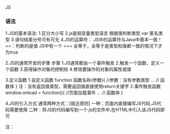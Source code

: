 JS

### 语法
1.JS的基本语法: 
	1.区分大小写
	2.js是弱变量类型语言 根据值判断类型 var 匿名类型
	3.语句结尾分号可有可无
	4.JS的运算符：
		JS中的运算符与Java中基本一致！
		==：判断的是值
		JS中有一个 === 全等于，全等于是类型和值都一致的情况下才为true

2.JS的通常开发的步骤
	步骤
		1.JS通常都由一个事件触发 
		2.触发一个函数，定义一个函数
		3.获得操作对象的控制权
		4.修改要操作的对象的属性或值

3.定义函数
	1.自定义函数
		function 函数名称(参数){ 		//参数：没有参数类型
			…	// 函数体
		}
	注：没有返回值类型，需要返回值直接使用return关键字
	2.事件触发函数
		window.onload = function(){ //页面加载事件
			…	// 函数体
		}
	
4.JS的引入方式
	通常两种方式：[就近原则]
		一种：页面内直接编写JS代码,JS代码需要使用<script></script>
		二种：将JS的代码编写到一个.js的文件中,在HTML中引入该JS代码即可
			<script src="../js/check.js"></script>

注： <script>标签可以有多个，并列存在
    在<script>中定义的变量是一个全局变量，其他的<script>都可以使用

“补充知识”
	1.Document对象方法
		document.getElementById("值");		通过ID获取元素对象
		getElementsByName();				通过Name获取元素对象集合
-
	2.正则的匹配:/[^a-zA-Z0-9]/ig
		1.使用String对象中的match方法.
		2.使用RegExp(正则)对象中的test方法. 
		//str.match("正则表达式"); 正则.test("字符串");
	3.alert(""); 弹出提示框

	重点：
	script 标签最好放在</body>标签下面，可以避免标签未加载使用不了事件动作

"代码案例" 
判断用户名
```html
<html>
用户名:  <input type="text" id="username" onblur="clea('username')" onfocus="set('username','必须填写字符或数字')"  name="username" />
        <span id="usernamespan"></span>
<br />

<script>
	function set(id,text){	//获取焦点，展示提示信息
		document.getElementById(id+"span").innerHTML="<font color='red'>"+text+"</font>";
	}
	function clea(id){		//失去焦点，逻辑判断
		var ele= document.getElementById(id).value;
		if(ele != ""){
			if(/[^a-zA-Z0-9]/ig.test(ele)){
			document.getElementById("usernamespan").innerHTML="<font color='red'>用户名不符合规范</font>";
			}else{
				document.getElementById("usernamespan").innerHTML="<font color='green'>用户名可用</font>";
			}
		}else{
			document.getElementById("usernamespan").innerHTML="";
		}
	}
</script>
</html>
```



### 方法
1.设置定时的方法
	1.setInterval(); :	每隔多少毫秒执行某个表达式.		[一直执行]
		//效果相同
		//setInterval(function(){ alert("Hello"); }, 3000);
		//setInterval('alert("Hello");', 3000);
	2.setTimeout(); :	隔多少毫秒后执行该表达式.		[只执行一次]
	3.清除定时的方法
		1.clearInterval() :	取消由setInterval()设置的定时
		2.clearTimeout() :	取消由setTimeout()设置的定时

注：定时setInterval()被清除后，则不会再重复生效

"代码实现"	
循环加载图片
```js
window.onload = function(){ 				     //页面加载时触发事件
    window.setInterval("changeImg()",5000);		 // 设置定时：
}
var i = 1; 										 //图片名中的顺序标记
function changeImg(){
    i++;
    if(i > 3){									 // 获得图片的控制权：
        i=1;
    }
    var img1 = document.getElementById("img1");	 //根据id获取到图片对象
	img1.src="../img/"+i+".jpg"; 				 //img1.jpg img2.jpg... //修改图片对象的src的属性
} 
```

2.CSS的显示和隐藏的属性
	display
		block：显示元素：
		none： 隐藏元素：

3.JS中的Browser对象
	1.window 对象 是全局对象-->最上层的对象，通过属性可以获得BOM中其他对象(Navigator/Screen/History/Location)
		| 重要的方法：
		| alert(); 			--弹出对话框
		| setInterval(); 	--重复定时
		| setTimeout(); 	--单次定时
		| clearInterval();	--清除setInterval()定时
		| clearTimeout(); 	--清除setTimeout()定时
		| confirm(str); 	--弹出一个确认窗口，		str：弹窗内容
		| prompt(str); 		--弹出一个可输入的对话框，	str：提示信息
		| open(); 			--打开一个新窗口， //window.open(URL,name,features,replace)
	2.Navigator 对象：   包含的是浏览器的信息 	 
	3.Screen 对象: 	    用来获得屏幕信息 		
	4.History 对象: 	    浏览器的历史对象
		back() 		    加载 history 列表中的前一个 URL
		forward() 		加载 history 列表中的下一个 URL 
		go(int i) 		加载 history 列表中的某个具体页面 , 上一页 go(-1)
	5.Location 对象: 	包含URL信息的对象(路径信息)
		location.href="路径地址";	跳转到相应页面
		reload(); 					刷新页面
	6.console.log/info(str)			控制台输出信息



### 事件
js代码，外面使用双引号时 内部使用单引号

1.JS的输出
```js
document.getElementById("").innerHTML="HTML的代码"; 	
//document.getElementById("usernameSpan").innerHTML = "<font color='red'>用户名需要字母和数字组成</font>";
```

2.span块标签
	<span></span> [每个span块默认在同一行]
	使用场景：
		div:划分页面，取代frameset
		span:一般用于用户提示

3.JS的事件的总结
	onload: 		加载
	onclick:		单击
	onsubmit:		提交	，<form>标签中
	onfocus:		获得焦点
	onblur: 		失去焦点
	onchange:		下拉列表改变事件. 针对<select>下拉列表
	ondblclick:		双击某个元素的事件.
	onscroll：		滚动条事件
-
	键盘操作事件 
	onkeydown: 		某个键盘的键被按下
	onkeyup: 		某个键盘的键被松开
	onkeypress:		某个键盘的键被按下或按住

	鼠标操作事件：
	onmousemove：	鼠标被移动
	onmouseout： 	鼠标从某元素移开
	onmouseover：	鼠标被移到某元素之上
	onmousedown: 	某个鼠标按键被按下
	onmouseup: 		某个鼠标按键被松开

4.JS完成复选框的全选和全不选的效果 
"代码实现"
```js
function checkall(){
    var selectall= document.getElementById("selectall").checked;
    var select=document.getElementsByName("select");
    for(var i=0;i<select.length;i++){
        select[i].checked=selectall;
	}
}
```



### 对象
1.JS中的DOM对象 
	1.什么是DOM
		DOM：Document Object Model：文档对象模型.
		将一个HTML的文档加载到内存形成一个树形结构,操作树形结构就可以改变HTML的样子.
		整个HTML文档称为：document，所有的标签称为：element，所有的标签属性称为：attribute，所有的文本数据称为：text
		以上所有的对象又统称为：Node(节点)
-
	2.DOM的常用的操作
		获得元素：
			document.getElementById();			 -- 通过ID获得元素.
			document.getElementsByName(); 		 -- 通过name属性获得元素.
		创建元素：
			document.createElement(); 			 -- 创建元素(标签)
			document.createTextNode(); 			 -- 创建文本(内容)
		添加节点：
			element.appendChild(); 				 -- 在最后添加一个节点.
			element.insertBefore(); 			 -- 在某个元素之前插入.
		删除节点：
			element.removeChild(); 				 -- 删除元素 不能自己删自己，必须使用父删子 

	3.JS中创建数组 不限制类型，可以存储任意类型，长度可变
		创建Array对象的语法： 		注意：与java数组定义的区别 int[] arr=new int[5]; int[] arr={1,2,3};
		new Array();
		new Array(size);
		new Array(element0,element1,...);

"代码实现"  	
省市联动
```html
<select id="province" name="province" onchange="changeCity(this.value)">
	<option value="">-请选择-</option>
	<option value="0">-江苏省-</option>
</select>

<select id="city" name="city">
	<option value="">-请选择-</option>
</select>
```
```js
// 定义数组：二维数组：
var arrs = new Array(5);
arrs[1] = new Array("南京市","苏州市","扬州市","无锡市");

function changeCity(value){
    var city = document.getElementById("city"); 		
    for(var i=city.options.length;i>0;i--){ 			        // 清除市级列表中的内容: 或者city.options.length=0;
        city.options[i] = null;
    }

    //city.options.length=1;							        //保留一个默认项

    for(var i= 0 ;i< arrs.length;i++){ 							//遍历二维数组，判断是否匹配，再创建所有子节点
        if(value == i){ 										//如果获取到的省份和数组中匹配
            for(var j=0;j<arrs[i].length;j++){						    // 遍历省中所有的市的信息. 
                var opEl = document.createElement("option"); 			// 创建元素： 
				var textNode = document.createTextNode(arrs[i][j]); 	// 创建文本节点: 
				opEl.appendChild(textNode); 							// 将文本的内容添加到option元素中. 
				city.appendChild(opEl); 								// 将option的元素添加到第二个列表中.
            }
        }
    }
}
```

2.JS的内置对象
	Array数组对象 
		reverse() 	颠倒数组中元素的顺序
		sort() 		对数组的元素进行排序 
		join() 		把数组的所有元素放入一个字符串。元素通过指定的分隔符进行分隔 
		toString() 	把数组转换为字符串，并返回结果 
-	
	Date对象
		getTime() 返回 1970 年 1 月 1 日至今的毫秒数 
		http://www.baidu.com?time=new Date().getTime();

	Math对象:
		ceil: 		向上舍入
		floor: 		向下舍入

	String对象:
		match() 		一个或多个正在表达式的匹配 
		charAt(); 		返回在指定位置的字符 下标
		indexOf(); 	    检索字符串 返回索引
		lastIndexOf(); 	从后向前搜索字符串  返回索引
		split(); 		把字符串分割为字符串数组
		replace(); 	    替换与正则表达式匹配的子串
		substring(); 	提取字符串中两个指定的索引号之间的字符
		substr(); 		从起始索引号提取字符串中指定数目的字符

	RegExp 对象
		test 			检索字符串中指定的值。返回 true 或 false 

	eval函数： 将字符串，当成是JS的代码执行
		var sss = “alert(‘aaaa’)”;
		eval(sss);		弹框

3.JS的全局函数Functions .;
	parseInt(); 		将字符串转成一个整数 	 //parseInt(“11”);
	parseFloat(); 		将字符串转成一个浮点数	 //parseFloat(“32.09”);

4.编码和解码的方法：
	解码
		decodeURI(); 				解码某个编码的 URI 
		decodeURIComponent(); 	    解码一个编码的 URI 组件
	编码
		encodeURI(); 				把字符串编码为 URI
		encodeURIComponent(); 	    把字符串编码为 URI 组件